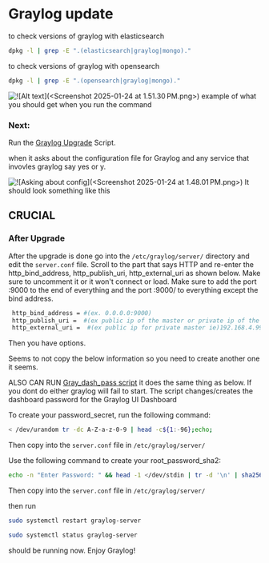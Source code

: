 
# Graylog update 

to check versions of graylog with elasticsearch

```bash
dpkg -l | grep -E ".(elasticsearch|graylog|mongo)."
``` 

to check versions of graylog with opensearch
```bash
dpkg -l | grep -E ".(opensearch|graylog|mongo)."
```
![!\[Alt text\](<Screenshot 2025-01-24 at 1.51.30 PM.png>)](<Images/Screenshot 2025-01-24 at 1.51.30 PM.png>)
example of what you should get when you run the command

### Next:
Run the [Graylog Upgrade](Graylog_upgrade.sh) Script. 

when it asks about the configuration file for Graylog and any service that invovles graylog say yes or y.

 ![!\[Asking about config\](<Screenshot 2025-01-24 at 1.48.01 PM.png>)](<Images/Screenshot 2025-01-24 at 1.48.01 PM.png>)
 It should look something like this


## CRUCIAL 
### After Upgrade

After the upgrade is done go into the ```/etc/graylog/server/``` directory and edit the ```server.conf``` file. Scroll to the part that says HTTP and re-enter the http_bind_address, http_publish_uri, http_external_uri as shown below. Make sure to uncomment it or it won't connect or load. Make sure to add the port :9000 to the end of everything and the port :9000/ to everything except the bind address.
```bash
 http_bind_address = #(ex. 0.0.0.0:9000)
 http_publish_uri =  #(ex public ip of the master or private ip of the master. ie) public: (192.168.x.x:9000/) private: (10.19.17.56:9000/))
 http_external_uri =  #(ex public ip for private master ie)192.168.4.99:9000/; leave alone if public ip for the master) 
``` 

Then you have options.

Seems to not copy the below information so you need to create another one it seems.

ALSO CAN RUN [Gray_dash_pass script](Gray_dash_pass_change.sh) it does the same thing as below. If you dont do either graylog will fail to start. The script changes/creates the dashboard password for the Graylog UI Dashboard

To create your password_secret, run the following command: 
```bash
< /dev/urandom tr -dc A-Z-a-z-0-9 | head -c${1:-96};echo;
```

Then copy into the ```server.conf``` file in ```/etc/graylog/server/```


Use the following command to create your root_password_sha2: 
```bash 
echo -n "Enter Password: " && head -1 </dev/stdin | tr -d '\n' | sha256sum | cut -d" " -f1
```
Then copy into the ```server.conf``` file in ```/etc/graylog/server/```

then run 

```bash
sudo systemctl restart graylog-server
```

```bash
sudo systemctl status graylog-server
```

should be running now. Enjoy Graylog!

